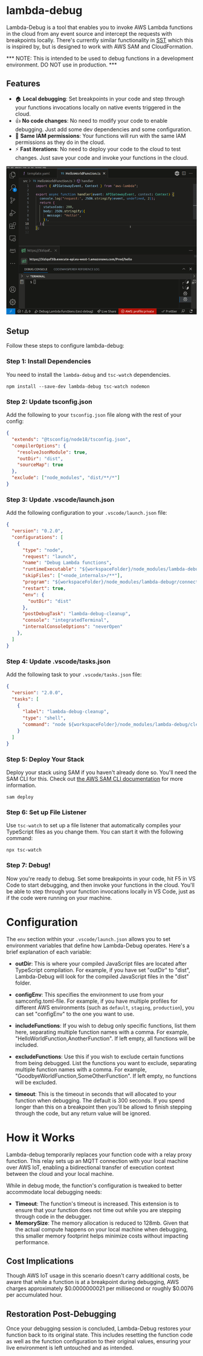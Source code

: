 # lambda-debug

Lambda-Debug is a tool that enables you to invoke AWS Lambda functions in the cloud from any event source and intercept the requests with breakpoints locally. There's currently similar functionality in [SST](https://sst.dev/) which this is inspired by, but is designed to work with AWS SAM and CloudFormation.

<blink>*** NOTE: This is intended to be used to debug functions in a development environment. DO NOT use in production. ***</blink>

## Features
* :house: **Local debugging**: Set breakpoints in your code and step through your functions invocations locally on native events triggered in the cloud.
* :+1: **No code changes**: No need to modify your code to enable debugging. Just add some dev dependencies and some configuration.
* :closed_lock_with_key: **Same IAM permissions**: Your functions will run with the same IAM permissions as they do in the cloud.
* :zap: **Fast iterations**: No need to deploy your code to the cloud to test changes. Just save your code and invoke your functions in the cloud.

![Demo](https://raw.githubusercontent.com/ljacobsson/lambda-debug/main/images/demo.gif)

## Setup

Follow these steps to configure lambda-debug:

### Step 1: Install Dependencies
You need to install the `lambda-debug` and `tsc-watch` dependencies. 

```
npm install --save-dev lambda-debug tsc-watch nodemon
```

### Step 2: Update tsconfig.json
Add the following to your `tsconfig.json` file along with the rest of your config:

```json
{
  "extends": "@tsconfig/node18/tsconfig.json",
  "compilerOptions": {
    "resolveJsonModule": true,
    "outDir": "dist",
    "sourceMap": true
  },
  "exclude": ["node_modules", "dist/**/*"]
}
```

### Step 3: Update .vscode/launch.json
Add the following configuration to your `.vscode/launch.json` file:

```json
{
  "version": "0.2.0",
  "configurations": [
    {
      "type": "node",
      "request": "launch",
      "name": "Debug Lambda functions",
      "runtimeExecutable": "${workspaceFolder}/node_modules/lambda-debug/node_modules/.bin/nodemon",
      "skipFiles": ["<node_internals>/**"],
      "program": "${workspaceFolder}/node_modules/lambda-debugr/connect.js",
      "restart": true,
      "env": {
        "outDir": "dist"
      },
      "postDebugTask": "lambda-debug-cleanup",
      "console": "integratedTerminal",
      "internalConsoleOptions": "neverOpen"      
    },
  ]
}
```

### Step 4: Update .vscode/tasks.json
Add the following task to your `.vscode/tasks.json` file:

```json
{
  "version": "2.0.0",
  "tasks": [
    {
      "label": "lambda-debug-cleanup",
      "type": "shell",      
      "command": "node ${workspaceFolder}/node_modules/lambda-debug/cleanup.js"
    }
  ]
}
```

### Step 5: Deploy Your Stack
Deploy your stack using SAM if you haven't already done so. You'll need the SAM CLI for this. Check out [the AWS SAM CLI documentation](https://docs.aws.amazon.com/serverless-application-model/latest/developerguide/serverless-sam-cli-install.html) for more information.

```
sam deploy
```

### Step 6: Set up File Listener
Use `tsc-watch` to set up a file listener that automatically compiles your TypeScript files as you change them. You can start it with the following command:

```
npx tsc-watch
```

### Step 7: Debug!
Now you're ready to debug. Set some breakpoints in your code, hit F5 in VS Code to start debugging, and then invoke your functions in the cloud. You'll be able to step through your function invocations locally in VS Code, just as if the code were running on your machine.


# Configuration

The `env` section within your `.vscode/launch.json` allows you to set environment variables that define how Lambda-Debug operates. Here's a brief explanation of each variable:

- **outDir**: This is where your compiled JavaScript files are located after TypeScript compilation. For example, if you have set "outDir" to "dist", Lambda-Debug will look for the compiled JavaScript files in the "dist" folder.

- **configEnv**: This specifies the environment to use from your samconfig.toml-file. For example, if you have multiple profiles for different AWS environments (such as `default`, `staging`, `production`), you can set "configEnv" to the one you want to use.

- **includeFunctions**: If you wish to debug only specific functions, list them here, separating multiple function names with a comma. For example, "HelloWorldFunction,AnotherFunction". If left empty, all functions will be included.

- **excludeFunctions**: Use this if you wish to exclude certain functions from being debugged. List the functions you want to exclude, separating multiple function names with a comma. For example, "GoodbyeWorldFunction,SomeOtherFunction". If left empty, no functions will be excluded.

- **timeout**: This is the timeout in seconds that will allocated to your function when debugging. The default is 300 seconds. If you spend longer than this on a breakpoint then you'll be allowd to finish stepping through the code, but any return value will be ignored.


# How it Works

Lambda-debug temporarily replaces your function code with a relay proxy function. This relay sets up an MQTT connection with your local machine over AWS IoT, enabling a bidirectional transfer of execution context between the cloud and your local machine.

While in debug mode, the function's configuration is tweaked to better accommodate local debugging needs:

- **Timeout**: The function's timeout is increased. This extension is to ensure that your function does not time out while you are stepping through code in the debugger.
- **MemorySize**: The memory allocation is reduced to 128mb. Given that the actual compute happens on your local machine when debugging, this smaller memory footprint helps minimize costs without impacting performance.

## Cost Implications

Though AWS IoT usage in this scenario doesn't carry additional costs, be aware that while a function is at a breakpoint during debugging, AWS charges approximately $0.0000000021 per millisecond or roughly $0.0076 per accumulated hour. 

## Restoration Post-Debugging

Once your debugging session is concluded, Lambda-Debug restores your function back to its original state. This includes resetting the function code as well as the function configuration to their original values, ensuring your live environment is left untouched and as intended.
